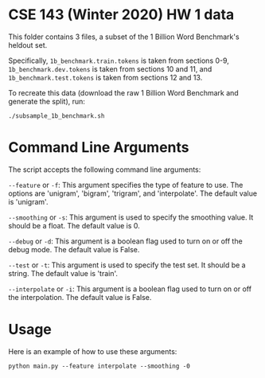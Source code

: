 # CSE 143 (Winter 2020) HW 1 data

This folder contains 3 files, a subset of the 1 Billion Word Benchmark's
heldout set.

Specifically, `1b_benchmark.train.tokens` is taken from sections 0-9,
`1b_benchmark.dev.tokens` is taken from sections 10 and 11, and
`1b_benchmark.test.tokens` is taken from sections 12 and 13.

To recreate this data (download the raw 1 Billion Word Benchmark and generate the split), run:

```
./subsample_1b_benchmark.sh
```

# Command Line Arguments
The script accepts the following command line arguments:

`--feature` or `-f`: This argument specifies the type of feature to use. The options are 'unigram', 'bigram', 'trigram', and 'interpolate'. The default value is 'unigram'.

`--smoothing` or `-s`: This argument is used to specify the smoothing value. It should be a float. The default value is 0.

`--debug` or `-d`: This argument is a boolean flag used to turn on or off the debug mode. The default value is False.

`--test` or `-t`: This argument is used to specify the test set. It should be a string. The default value is 'train'.

`--interpolate` or `-i`: This argument is a boolean flag used to turn on or off the interpolation. The default value is False.

# Usage
Here is an example of how to use these arguments:
```
python main.py --feature interpolate --smoothing -0
```
